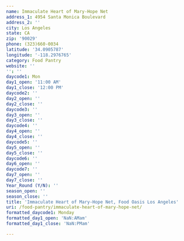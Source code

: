 ```yaml
---
name: Immaculate Heart of Mary-Hope Net
address_1: 4954 Santa Monica Boulevard
address_2: ''
city: Los Angeles
state: CA
zip: '90029'
phone: (323)660-0034
latitude: '34.0905787'
longitude: '-118.2976765'
category: Food Pantry
website: ''
'': ''
daycode1: Mon
day1_open: '11:00 AM'
day1_close: '12:00 PM'
daycode2: ''
day2_open: ''
day2_close: ''
daycode3: ''
day3_open: ''
day3_close: ''
daycode4: ''
day4_open: ''
day4_close: ''
daycode5: ''
day5_open: ''
day5_close: ''
daycode6: ''
day6_open: ''
daycode7: ''
day7_open: ''
day7_close: ''
Year_Round (Y/N): ''
season_open: ''
season_close: ''
title: 'Immaculate Heart of Mary-Hope Net, Food Oasis Los Angeles'
uri: /food-pantry/immaculate-heart-of-mary-hope-net/
formatted_daycode1: Monday
formatted_day1_open: 'NaN:AMam'
formatted_day1_close: 'NaN:PMam'

---
```

